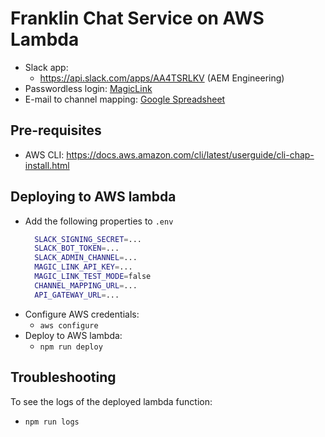 # Franklin Chat Service on AWS Lambda
- Slack app:
  - https://api.slack.com/apps/AA4TSRLKV (AEM Engineering)
- Passwordless login: [MagicLink](https://dashboard.magic.link/app?cid=pDpB8lFitWJs6e-dh2Q5EJ3-nqRinvpEFWnh2dO4leU=)
- E-mail to channel mapping: [Google Spreadsheet](https://drive.google.com/drive/u/2/folders/1MlfI4ghY9RdHUYf9xrX_7S_qdBEDEoaC)

## Pre-requisites
- AWS CLI: https://docs.aws.amazon.com/cli/latest/userguide/cli-chap-install.html

## Deploying to AWS lambda
- Add the following properties to `.env`
  ```bash
    SLACK_SIGNING_SECRET=...
    SLACK_BOT_TOKEN=...
    SLACK_ADMIN_CHANNEL=...
    MAGIC_LINK_API_KEY=...
    MAGIC_LINK_TEST_MODE=false
    CHANNEL_MAPPING_URL=...
    API_GATEWAY_URL=...
  ```
- Configure AWS credentials:
  - `aws configure`
- Deploy to AWS lambda:
  - `npm run deploy`


## Troubleshooting
To see the logs of the deployed lambda function:
- `npm run logs`
